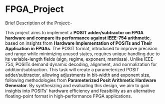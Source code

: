 # FPGA_Project

Brief Description of the Project:-

This project aims to implement a **POSIT adder/subtractor on FPGA hardware and compare its performance against IEEE-754 arithmetic**, based on insights from **Hardware Implementation of POSITs and Their Application in FPGAs**. The POSIT format, introduced to improve precision and range while minimizing unused states, requires unique handling due to its variable-length fields (sign, regime, exponent, mantissa). Unlike IEEE-754, POSITs demand dynamic decoding, alignment, and normalization for addition/subtraction. This task will create a parameterized POSIT adder/subtractor, allowing adjustments in bit-width and exponent size, following methodologies from **Parameterized Posit Arithmetic Hardware Generator**. By synthesizing and evaluating this design, we aim to gain insights into POSITs' hardware efficiency and feasibility as an alternative floating-point format in high-performance FPGA applications.







